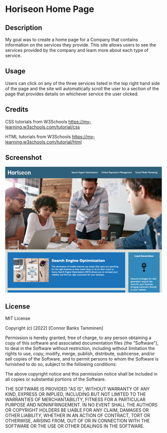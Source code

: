 # Horiseon Home Page

## Description

My goal was to create a home page for a Company that contains information on the services they provide.
This site allows users to see the services provided by the company and learn more about each type of service.

## Usage

Users can click on any of the three services listed in the top right hand side of the page and the site will automatically scroll the user to a section of the page that provides details on whichever service the user clicked.

## Credits

CSS tutorials from W3Schools https://my-learning.w3schools.com/tutorial/css

HTML tutorials from W3Schools https://my-learning.w3schools.com/tutorial/html

## Screenshot

<img title="screenshot" src="assets/images/Preview.png">
 
## License

MIT License

Copyright (c) [2022] [Connor Banks Tamminen]

Permission is hereby granted, free of charge, to any person obtaining a copy
of this software and associated documentation files (the "Software"), to deal
in the Software without restriction, including without limitation the rights
to use, copy, modify, merge, publish, distribute, sublicense, and/or sell
copies of the Software, and to permit persons to whom the Software is
furnished to do so, subject to the following conditions:

The above copyright notice and this permission notice shall be included in all
copies or substantial portions of the Software.

THE SOFTWARE IS PROVIDED "AS IS", WITHOUT WARRANTY OF ANY KIND, EXPRESS OR
IMPLIED, INCLUDING BUT NOT LIMITED TO THE WARRANTIES OF MERCHANTABILITY,
FITNESS FOR A PARTICULAR PURPOSE AND NONINFRINGEMENT. IN NO EVENT SHALL THE
AUTHORS OR COPYRIGHT HOLDERS BE LIABLE FOR ANY CLAIM, DAMAGES OR OTHER
LIABILITY, WHETHER IN AN ACTION OF CONTRACT, TORT OR OTHERWISE, ARISING FROM,
OUT OF OR IN CONNECTION WITH THE SOFTWARE OR THE USE OR OTHER DEALINGS IN THE
SOFTWARE.
